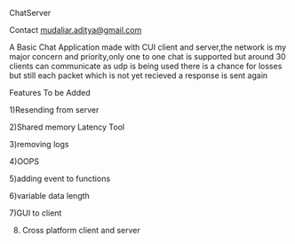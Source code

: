 ChatServer

Contact mudaliar.aditya@gmail.com 


A Basic Chat Application made with CUI client and server,the network is my major concern and priority,only one to one chat is supported
but around 30 clients can communicate as udp is being used there is a chance for losses but still each packet which is not yet recieved a response is sent again

Features To be Added

1)Resending from server

2)Shared memory Latency Tool

3)removing logs

4)OOPS

5)adding event to functions

6)variable data length

7)GUI to client

8) Cross platform client and server
